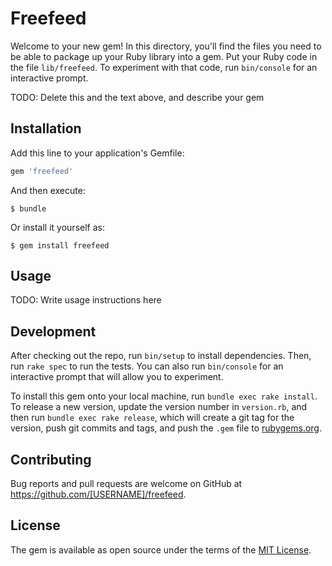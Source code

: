 # Freefeed

Welcome to your new gem! In this directory, you'll find the files you need to be able to package up your Ruby library into a gem. Put your Ruby code in the file `lib/freefeed`. To experiment with that code, run `bin/console` for an interactive prompt.

TODO: Delete this and the text above, and describe your gem

## Installation

Add this line to your application's Gemfile:

```ruby
gem 'freefeed'
```

And then execute:

    $ bundle

Or install it yourself as:

    $ gem install freefeed

## Usage

TODO: Write usage instructions here

## Development

After checking out the repo, run `bin/setup` to install dependencies. Then, run `rake spec` to run the tests. You can also run `bin/console` for an interactive prompt that will allow you to experiment.

To install this gem onto your local machine, run `bundle exec rake install`. To release a new version, update the version number in `version.rb`, and then run `bundle exec rake release`, which will create a git tag for the version, push git commits and tags, and push the `.gem` file to [rubygems.org](https://rubygems.org).

## Contributing

Bug reports and pull requests are welcome on GitHub at https://github.com/[USERNAME]/freefeed.


## License

The gem is available as open source under the terms of the [MIT License](http://opensource.org/licenses/MIT).

